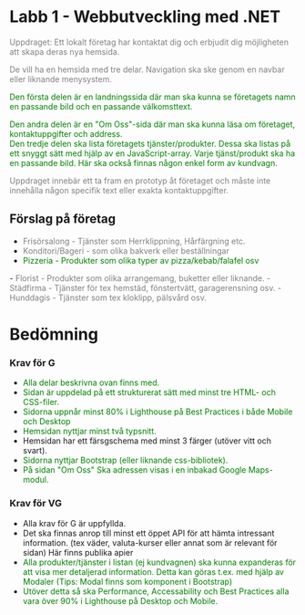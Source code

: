 # Labb 1 - Webbutveckling med .NET
<a style="color : gray">Uppdraget: Ett lokalt företag har kontaktat dig och erbjudit dig möjligheten att skapa deras nya hemsida.

De vill ha en hemsida med tre delar. Navigation ska ske genom en navbar eller liknande menysystem.

</a>
<a style="color : green">Den första delen är en landningssida där man ska kunna se företagets namn en passande bild och en passande välkomsttext.

Den andra delen är en "Om Oss"-sida där man ska kunna läsa om företaget, kontaktuppgifter och address.
<br>Den tredje delen ska lista företagets tjänster/produkter. Dessa ska listas på ett snyggt sätt med hjälp av en JavaScript-array. Varje tjänst/produkt ska ha en passande bild. 
Här ska också finnas någon enkel form av kundvagn.</a>

<a style="color:gray">Uppdraget innebär ett ta fram en prototyp åt företaget och måste inte innehålla någon specifik text eller exakta kontaktuppgifter.</a>

## Förslag på företag

- <a style="color : gray">Frisörsalong - Tjänster som Herrklippning, Hårfärgning etc.
- Konditori/Bageri - som olika bakverk eller beställningar</a>
- <a style="color : green">Pizzeria - Produkter som olika typer av pizza/kebab/falafel osv
</a>
- <a style="color : gray">Florist - Produkter som olika arrangemang, buketter eller liknande.
- Städfirma - Tjänster för tex hemstäd, fönstertvätt, garagerensning osv.
- Hunddagis - Tjänster som tex kloklipp, pälsvård osv.</a>

# Bedömning

### Krav för G

- <a style="color : green">Alla delar beskrivna ovan finns med.</a>
- <a style="color : green">Sidan är uppdelad på ett strukturerat sätt med minst tre HTML- och CSS-filer.</a>
- <a style="color : green">Sidorna uppnår minst 80% i Lighthouse på Best Practices i både Mobile och Desktop</a>
- <a style="color : green">Hemsidan nyttjar minst två typsnitt.</a>
- Hemsidan har ett färsgschema med minst 3 färger (utöver vitt och svart).
- <a style="color : green">Sidorna nyttjar Bootstrap (eller liknande css-bibliotek).</a>
- <a style="color : green">På sidan "Om Oss" Ska adressen visas i en inbakad Google Maps-modul.</a>

### Krav för VG
- Alla krav för G är uppfyllda.
- Det ska finnas anrop till minst ett öppet API för att hämta intressant information. (tex väder, valuta-kurser eller annat som är relevant för sidan) Här finns publika apier
- <a style="color : green">Alla produkter/tjänster i listan (ej kundvagnen) ska kunna expanderas för att visa mer detaljerad information. Detta kan göras t.ex. med hjälp av Modaler (Tips: Modal finns som komponent i Bootstrap)</a>
- <a style="color : green">Utöver detta så ska Performance, Accessability och Best Practices alla vara över 90% i Lighthouse på Desktop och Mobile.</a>